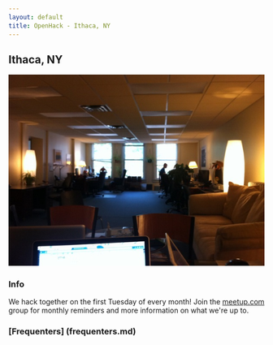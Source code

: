 ```yaml
---
layout: default
title: OpenHack - Ithaca, NY
---
```


## Ithaca, NY

![Photo of your meetup or city!](/ithaca/singlebrook.jpg)

### Info

We hack together on the first Tuesday of every month! Join the
[meetup.com](http://www.meetup.com/ithaca-web-people/) group for
monthly reminders and more information on what we're up to.

### [Frequenters] (frequenters.md)

